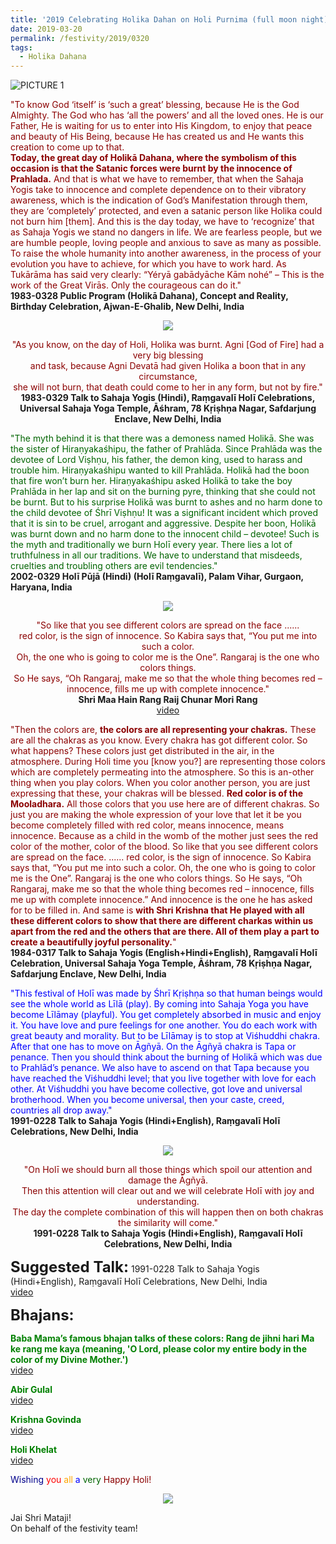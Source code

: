 ```yaml
---
title: '2019 Celebrating Holika Dahan on Holi Purnima (full moon night)'
date: 2019-03-20
permalink: /festivity/2019/0320
tags:
  - Holika Dahana
---
```


![PICTURE 1](/images/image1.png)

<p>
<font color="DarkRed">"To know God ‘itself’ is ‘such a great’ blessing, because He is the God Almighty. The God who has ‘all the powers’ and all the loved ones. He is our Father, He is waiting for us to enter into His Kingdom, to enjoy that peace and beauty of His Being, because He has created us and He wants this creation to come up to that.<br>
<b>Today, the great day of Holikā Dahana, where the symbolism of this occasion is that the Satanic forces were burnt by the innocence of Prahlada.</b> And that is what we have to remember, that when the Sahaja Yogis take to innocence and complete dependence on to their vibratory awareness, which is the indication of God’s Manifestation through them, they are ‘completely’ protected, and even a satanic person like Holika could not burn him [them]. And this is the day today, we have to ‘recognize’ that as Sahaja Yogis we stand no dangers in life. We are fearless people, but we are humble people, loving people and anxious to save as many as possible. To raise the whole humanity into another awareness, in the process of your evolution you have to achieve, for which you have to work hard. As Tukārāma has said very clearly: “Yéryā gabādyāche Kām nohé” – This is the work of the Great Virās. Only the courageous can do it."</font><br>
<b>1983-0328 Public Program (Holikā Dahana), Concept and Reality, Birthday Celebration, Ajwan-E-Ghalib, New Delhi, India</b>
</p>

<div style="text-align: center"><img src="/images/image132.png" /></div>

<p style="text-align:center;">
<font color="DarkRed">"As you know, on the day of Holi, Holika was burnt. Agni [God of Fire] had a very big blessing<br>
and task, because Agni Devatā had given Holika a boon that in any circumstance,<br>
she will not burn, that death could come to her in any form, but not by fire."</font><br>
<b>1983-0329 Talk to Sahaja Yogis (Hindi), Raṃgavalī Holī Celebrations, Universal Sahaja Yoga Temple, Āśhram, 78 Kṛiṣhṇa Nagar, Safdarjung Enclave, New Delhi, India</b>
</p>

<p>
<font color="DarkGreen">"The myth behind it is that there was a demoness named Holikā. She was the sister of Hiraṇyakaśhipu, the father of Prahlāda. Since Prahlāda was the devotee of Lord Viṣhṇu, his father, the demon king, used to harass and trouble him. Hiraṇyakaśhipu wanted to kill Prahlāda. Holikā had the boon that fire won’t burn her. Hiraṇyakaśhipu asked Holikā to take the boy Prahlāda in her lap and sit on the burning pyre, thinking that she could not be burnt. But to his surprise Holikā was burnt to ashes and no harm done to the child devotee of Śhrī Viṣhṇu! It was a significant incident which proved that it is sin to be cruel, arrogant and aggressive. Despite her boon, Holikā was burnt down and no harm done to the innocent child – devotee!
Such is the myth and traditionally we burn Holī every year. There lies a lot of truthfulness in all our traditions. We have to understand that misdeeds, cruelties and troubling others are evil tendencies."</font><br>
<b>2002-0329 Holī Pūjā (Hindi) (Holī Raṃgavalī), Palam Vihar, Gurgaon, Haryana, India</b>
</p>

<div style="text-align: center"><img src="/images/image133.png" /></div>

<p style="text-align:center;">
<font color="DarkRed">"So like that you see different colors are spread on the face ......<br>
red color, is the sign of innocence. So Kabira says that, “You put me into such a color.<br>
Oh, the one who is going to color me is the One”. Rangaraj is the one who colors things.<br>
So He says, “Oh Rangaraj, make me so that the whole thing becomes red – innocence, fills me up with complete innocence."</font><br>
<b>Shri Maa Hain Rang Raij Chunar Mori Rang</b><br>
<a href="https://www.youtube.com/watch?v=RWtxxyvWe7E">video</a> 
</p>

<p>
<font color="DarkRed">"Then the colors are, <b>the colors are all representing your chakras.</b> These are all the chakras as you know. Every chakra has got different color. So what happens? These colors just get distributed in the air, in the atmosphere. During Holi time you [know you?] are representing those colors which are completely permeating into the atmosphere. So this is an-other thing when you play colors. When you color another person, you are just expressing that these, your chakras will be blessed. <b>Red color is of the Mooladhara.</b> All those colors that you use here are of different chakras. So just you are making the whole expression of your love that let it be you become completely filled with red color, means innocence, means innocence. Because as a child in the womb of the mother just sees the red color of the mother, color of the blood.
So like that you see different colors are spread on the face. ...... red color, is the sign of innocence. So Kabira says that, “You put me into such a color. Oh, the one who is going to color me is the One”. Rangaraj is the one who colors things. So He says, “Oh Rangaraj, make me so that the whole thing becomes red – innocence, fills me up with complete innocence.” And innocence is the one he has asked for to be filled in. And same is <b>with Shri Krishna that He played with all these different colors to show that there are different charkas within us apart from the red and the others that are there. All of them play a part to create a beautifully joyful personality.</b>"</font><br>
<b>1984-0317 Talk to Sahaja Yogis (English+Hindi+English), Raṃgavalī Holī Celebration, Universal Sahaja Yoga Temple, Āśhram, 78 Kṛiṣhṇa Nagar, Safdarjung Enclave, New Delhi, India</b>
</p>

<p>
<font color="blue">"This festival of Holī was made by Śhrī Kṛiṣhṇa so that human beings would see the whole world as Līlā (play). By coming into Sahaja Yoga you have become Līlāmay (playful). You get completely absorbed in music and enjoy it. You have love and pure feelings for one another. You do each work with great beauty and morality. But to be Līlāmay is to stop at Viśhuddhi chakra. After that one has to move on Āgñyā. On the Āgñyā chakra is Tapa or penance. Then you should think about the burning of Holikā which was due to Prahlād’s penance. We also have to ascend on that Tapa because you have reached the Viśhuddhi level; that you live together with love for each other. At Viśhuddhi you have become collective, got love and universal brotherhood. When you become universal, then your caste, creed, countries all drop away."</font><br>
<b>1991-0228 Talk to Sahaja Yogis (Hindi+English), Raṃgavalī Holī Celebrations, New Delhi, India</b>
</p>

<div style="text-align: center"><img src="/images/image134.png" /></div>

<p style="text-align:center;">
<font color="DarkRed">"On Holī we should burn all those things which spoil our attention and damage the Āgñyā.<br>
Then this attention will clear out and we will celebrate Holī with joy and understanding.<br>
The day the complete combination of this will happen then on both chakras the similarity will come."</font><br>
<b>1991-0228 Talk to Sahaja Yogis (Hindi+English), Raṃgavalī Holī Celebrations, New Delhi, India</b>
</p>

<font size="+2"><b>Suggested Talk:</b></font> 1991-0228 Talk to Sahaja Yogis (Hindi+English), Raṃgavalī Holī Celebrations, New Delhi, India<br><a href="https://www.youtube.com/watch?v=bc2lyMh6Beg"> video</a><br>

<font size="+2"><b>Bhajans:</b></font>

<p>
<font color="green"><b>Baba Mama’s famous bhajan talks of these colors: Rang de jihni hari Ma ke rang me kaya (meaning, 'O Lord, please color my entire body in the color of my Divine Mother.')</b></font><br>
<a href="https://www.youtube.com/watch?v=zcAvt3cDa0Y&list=PL12CE57584C21BCE2"> video</a><br>
</p>

<p>
<font color="green"><b>Abir Gulal</b></font><br>
<a href="https://www.youtube.com/watch?v=TjPTm04s6l8">video</a>
</p>

<p>
<font color="green"><b>Krishna Govinda</b></font><br>
<a href="https://www.youtube.com/watch?v=H_-4d_cwBjE">video</a>
</p>
 
<p>
<font color="green"><b>Holi Khelat</b></font><br>
<a href="https://www.youtube.com/watch?v=nnbVgjyEyp4">video</a> 
</p>

<p style="text-align:left;">
<font color="DarkBlue">Wishing</font> <font color="red">you</font> <font color="orange">all</font> <font color="blue">a</font> <font color="DarkGreen">very</font> <font color="DarkRed">Happy Holi!</font><br>
</p>

<div style="text-align: center"><img src="/images/image135.png" /></div>

Jai Shri Mataji!<br>
On behalf of the festivity team!